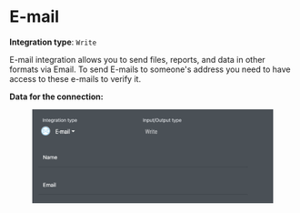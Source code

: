# E-mail

**Integration type**:  `Write`

E-mail integration allows you to send files, reports, and data in other formats via Email. To send E-mails to someone's address you need to have access to these e-mails to verify it.&#x20;

**Data for the connection:**

<figure><img src="../../.gitbook/assets/Screenshot 2024-04-23 at 18.59.18.png" alt=""><figcaption></figcaption></figure>
